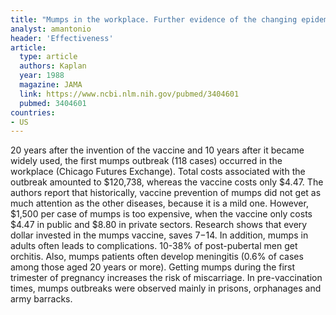```yaml
---
title: "Mumps in the workplace. Further evidence of the changing epidemiology of a childhood vaccine-preventable disease"
analyst: amantonio
header: 'Effectiveness'
article:
  type: article
  authors: Kaplan
  year: 1988
  magazine: JAMA
  link: https://www.ncbi.nlm.nih.gov/pubmed/3404601
  pubmed: 3404601
countries:
- US
---
```


20 years after the invention of the vaccine and 10 years after it became widely used, the first mumps outbreak (118 cases) occurred in the workplace (Chicago Futures Exchange). Total costs associated with the outbreak amounted to $120,738, whereas the vaccine costs only $4.47.
The authors report that historically, vaccine prevention of mumps did not get as much attention as the other diseases, because it is a mild one. However, $1,500 per case of mumps is too expensive, when the vaccine only costs $4.47 in public and $8.80 in private sectors. Research shows that every dollar invested in the mumps vaccine, saves $7-$14.
In addition, mumps in adults often leads to complications. 10-38% of post-pubertal men get orchitis. Also, mumps patients often develop meningitis (0.6% of cases among those aged 20 years or more). Getting mumps during the first trimester of pregnancy increases the risk of miscarriage.
In pre-vaccination times, mumps outbreaks were observed mainly in prisons, orphanages and army barracks.
